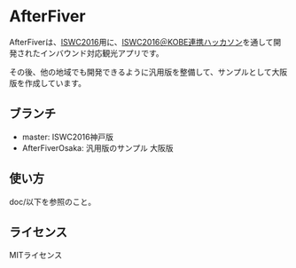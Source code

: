 # AfterFiver

AfterFiverは、[ISWC2016](http://iswc2016.semanticweb.org)用に、[ISWC2016＠KOBE連携ハッカソン](http://www.sigswo.org/papers/iswc2016hackathon)を通して開発されたインバウンド対応観光アプリです。

その後、他の地域でも開発できるように汎用版を整備して、サンプルとして大阪版を作成しています。

## ブランチ

- master: ISWC2016神戸版
- AfterFiverOsaka: 汎用版のサンプル 大阪版

## 使い方

doc/以下を参照のこと。

## ライセンス

MITライセンス
